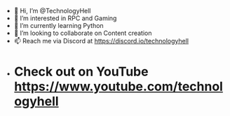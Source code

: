 - 👋 Hi, I’m @TechnologyHell
- 👀 I’m interested in RPC and Gaming
- 🌱 I’m currently learning Python
- 💞️ I’m looking to collaborate on Content creation
- 📫 Reach me via Discord at https://discord.io/technologyhell
- # Check out on YouTube https://www.youtube.com/technologyhell

<!---
TechnologyHell/TechnologyHell is a ✨ special ✨ repository because its `README.md` (this file) appears on your GitHub profile.
You can click the Preview link to take a look at your changes.
--->
